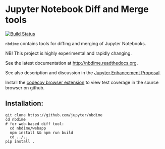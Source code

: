 # Jupyter Notebook Diff and Merge tools

[![Build Status](https://travis-ci.org/jupyter/nbdime.svg?branch=master)](https://travis-ci.org/jupyter/nbdime)

`nbdime` contains tools for diffing and merging of Jupyter Notebooks.

NB! This project is highly experimental and rapidly changing.

See the latest documentation at http://nbdime.readthedocs.org.

See also description and discussion in the [Jupyter Enhancement Proposal](https://github.com/jupyter/enhancement-proposals/pull/8).

Install the [codecov browser extension](https://github.com/codecov/browser-extension#codecov-extension) to view test coverage in the source browser on github.

## Installation:

    git clone https://github.com/jupyter/nbdime
    cd nbdime
    # for web-based diff tool:
      cd nbdime/webapp
      npm install && npm run build
      cd ../..
    pip install .
    